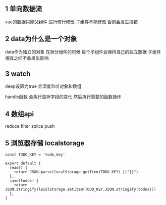 ## 1 单向数据流

vue的数据只能父组件 进行修行修改 子组件不能修改 否则会发生报错

## 2 data为什么是一个对象

data作为独立的对象  在拆分组件的时候 每个子组件会保持自己的独立数据  子组件相互之间不会发生影响

## 3 watch

deep设置为true 会深度监听对象和数组

handle函数 会执行监听字段的变化 然后执行需要的函数操作

## 4 数组api

reduce filter splice  push

## 5 浏览器存储 localstorage

```
const TODO_KEY = 'todo_key'

export default {
  read() {
    return JSON.parse(localStorage.getItem(TODO_KEY) ||"[]")
  },
  save(todos) {
    return JSON.stringify(localStorage.setItem(TODO_KEY,JSON.stringify(todos)))
  },
}

```








